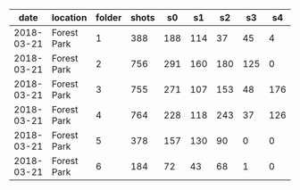 | date       | location    | folder | shots | s0  | s1  | s2  | s3  | s4  | s5 | gb    | TIFFs | bs0 | bs1 | bs2 | bs3 | bs4 | 
|------------|-------------|--------|-------|-----|-----|-----|-----|-----|----|-------|-------|-----|-----|-----|-----|-----| 
| 2018-03-21 | Forest Park | 1      | 388   | 188 | 114 | 37  | 45  | 4   | 0  | 16.69 | 49    | 15  | 18  | 17  | 0   | 0   | 
| 2018-03-21 | Forest Park | 2      | 756   | 291 | 160 | 180 | 125 | 0   | 0  | 33.3  | 125   | 14  | 43  | 12  | 57  | 0   | 
| 2018-03-21 | Forest Park | 3      | 755   | 271 | 107 | 153 | 48  | 176 | 0  | 33.3  | 176   | 19  | 32  | 84  | 42  | 0   | 
| 2018-03-21 | Forest Park | 4      | 764   | 228 | 118 | 243 | 37  | 126 | 12 | 33.45 | 138   | 13  | 17  | 42  | 17  | 50  | 
| 2018-03-21 | Forest Park | 5      | 378   | 157 | 130 | 90  | 0   | 0   | 0  | 16.62 | 90    | 6   | 7   | 16  | 48  | 14  | 
| 2018-03-21 | Forest Park | 6      | 184   | 72  | 43  | 68  | 1   | 0   | 0  | 8.03  | 69    | 23  | 7   | 11  | 29  | 0   |
